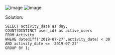 ![image](https://github.com/user-attachments/assets/fa46ab26-a7a9-4909-85ee-a7c8e0d38d07)
![image](https://github.com/user-attachments/assets/2f5ddbc4-675a-4a05-b4cc-a4b07aa722ad)

Solution:
```
SELECT activity_date as day,
COUNT(DISTINCT user_id) as active_users
FROM Activity
WHERE datediff('2019-07-27',activity_date) < 30
AND activity_date <= '2019-07-27'
GROUP BY 1;
```
